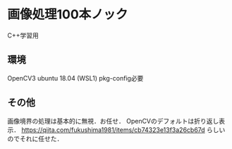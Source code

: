 # 画像処理100本ノック
C++学習用

## 環境

OpenCV3
ubuntu 18.04 (WSL1)
pkg-config必要

## その他

画像境界の処理は基本的に無視．お任せ．
OpenCVのデフォルトは折り返し表示．
https://qiita.com/fukushima1981/items/cb74323e13f3a26cb67d
らしいのでそれに任せた．
